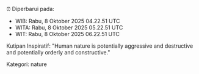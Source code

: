 ⏰ Diperbarui pada:
- WIB: Rabu, 8 Oktober 2025 04.22.51 UTC
- WITA: Rabu, 8 Oktober 2025 05.22.51 UTC
- WIT: Rabu, 8 Oktober 2025 06.22.51 UTC

Kutipan Inspiratif:
"Human nature is potentially aggressive and destructive and potentially orderly and constructive."


Kategori: nature


